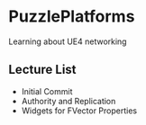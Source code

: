 # PuzzlePlatforms
Learning about UE4 networking

## Lecture List
* Initial Commit
* Authority and Replication
* Widgets for FVector Properties
